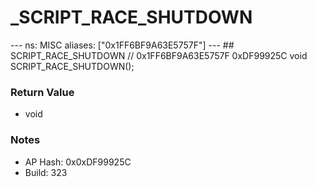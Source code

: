 # _SCRIPT_RACE_SHUTDOWN

--- ns: MISC aliases: ["0x1FF6BF9A63E5757F"] --- ## SCRIPT_RACE_SHUTDOWN  // 0x1FF6BF9A63E5757F 0xDF99925C void SCRIPT_RACE_SHUTDOWN();

### Return Value
* void

### Notes
* AP Hash: 0x0xDF99925C
* Build: 323

